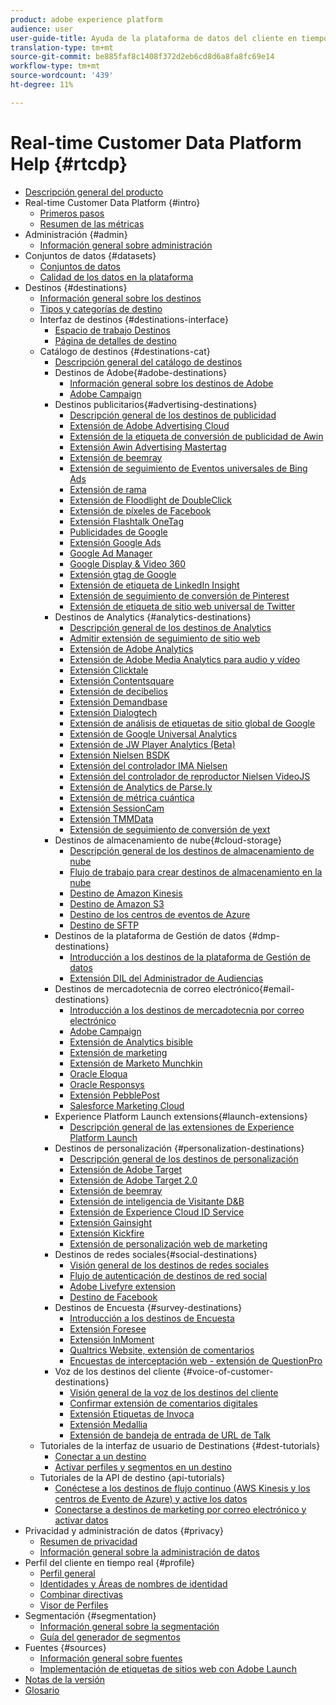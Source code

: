 ```yaml
---
product: adobe experience platform
audience: user
user-guide-title: Ayuda de la plataforma de datos del cliente en tiempo real
translation-type: tm+mt
source-git-commit: be885faf8c1408f372d2eb6cd8d6a8fa8fc69e14
workflow-type: tm+mt
source-wordcount: '439'
ht-degree: 11%

---
```



# Real-time Customer Data Platform Help {#rtcdp}

* [Descripción general del producto](overview.md)
* Real-time Customer Data Platform {#intro}
   * [Primeros pasos](get-started.md)
   * [Resumen de las métricas](home-page-dashboards.md)
* Administración {#admin}
   * [Información general sobre administración](administration/admin-overview.md)
* Conjuntos de datos {#datasets}
   * [Conjuntos de datos](datasets/dataset.md)
   * [Calidad de los datos en la plataforma](datasets/data-quality.md)
* Destinos {#destinations}
   * [Información general sobre los destinos](destinations/destinations-overview.md)
   * [Tipos y categorías de destino](/help/rtcdp/destinations/destination-types.md)
   * Interfaz de destinos {#destinations-interface}
      * [Espacio de trabajo Destinos](destinations/destinations-workspace.md)
      * [Página de detalles de destino](destinations/destination-details-page.md)
   * Catálogo de destinos {#destinations-cat}
      * [Descripción general del catálogo de destinos](destinations/destinations-catalog.md)
      * Destinos de Adobe{#adobe-destinations}
         * [Información general sobre los destinos de Adobe](destinations/adobe-destinations.md)
         * [Adobe Campaign](destinations/adobe-campaign-destination.md)
      * Destinos publicitarios{#advertising-destinations}
         * [Descripción general de los destinos de publicidad](destinations/advertising-destinations.md)
         * [Extensión de Adobe Advertising Cloud](/help/rtcdp/destinations/adobe-advertising-cloud-extension.md)
         * [Extensión de la etiqueta de conversión de publicidad de Awin](/help/rtcdp/destinations/awin-conversiontag-extension.md)
         * [Extensión Awin Advertising Mastertag](/help/rtcdp/destinations/awin-mastertag-extension.md)
         * [Extensión de beemray](/help/rtcdp/destinations/beemray-extension.md)
         * [Extensión de seguimiento de Eventos universales de Bing Ads](/help/rtcdp/destinations/bing-ads-extension.md)
         * [Extensión de rama](/help/rtcdp/destinations/branch-extension.md)
         * [Extensión de Floodlight de DoubleClick](/help/rtcdp/destinations/doubleclick-floodlight-extension.md)
         * [Extensión de píxeles de Facebook](/help/rtcdp/destinations/facebook-pixel-extension.md)
         * [Extensión Flashtalk OneTag](/help/rtcdp/destinations/flashtalking-extension.md)
         * [Publicidades de Google](/help/rtcdp/destinations/google-ads-destination.md)
         * [Extensión Google Ads](/help/rtcdp/destinations/google-ads-extension.md)
         * [Google Ad Manager](/help/rtcdp/destinations/google-ad-manager-destination.md)
         * [Google Display &amp; Video 360](/help/rtcdp/destinations/google-dv360-destination.md)
         * [Extensión gtag de Google](/help/rtcdp/destinations/gtag-advertising-extension.md)
         * [Extensión de etiqueta de LinkedIn Insight](/help/rtcdp/destinations/linkedin-extension.md)
         * [Extensión de seguimiento de conversión de Pinterest](destinations/pinterest-extension.md)
         * [Extensión de etiqueta de sitio web universal de Twitter](destinations/twitter-uwt-extension.md)
      * Destinos de Analytics {#analytics-destinations}
         * [Descripción general de los destinos de Analytics](destinations/analytics-destinations.md)
         * [Admitir extensión de seguimiento de sitio web](/help/rtcdp/destinations/adform-extension.md)
         * [Extensión de Adobe Analytics](/help/rtcdp/destinations/adobe-analytics-extension.md)
         * [Extensión de Adobe Media Analytics para audio y vídeo](/help/rtcdp/destinations/adobe-video-analytics-extension.md)
         * [Extensión Clicktale](/help/rtcdp/destinations/clicktale-extension.md)
         * [Extensión Contentsquare](/help/rtcdp/destinations/contentsquare-extension.md)
         * [Extensión de decibelios](/help/rtcdp/destinations/decibel-extension.md)
         * [Extensión Demandbase](/help/rtcdp/destinations/demandbase-extension.md)
         * [Extensión Dialogtech](/help/rtcdp/destinations/dialogtech-extension.md)
         * [Extensión de análisis de etiquetas de sitio global de Google](/help/rtcdp/destinations/gtag-analytics-extension.md)
         * [Extensión de Google Universal Analytics](/help/rtcdp/destinations/google-universal-analytics-extension.md)
         * [Extensión de JW Player Analytics (Beta)](/help/rtcdp/destinations/jw-player-analytics-extension.md)
         * [Extensión Nielsen BSDK](destinations/nielsen-bsdk-extension.md)
         * [Extensión del controlador IMA Nielsen](destinations/nielsen-ima-extension.md)
         * [Extensión del controlador de reproductor Nielsen VideoJS](destinations/nielsen-videojs-extension.md)
         * [Extensión de Analytics de Parse.ly](destinations/parsely-extension.md)
         * [Extensión de métrica cuántica](destinations/quantum-metric-extension.md)
         * [Extensión SessionCam](destinations/sessioncam-extension.md)
         * [Extensión TMMData](destinations/tmmdata-extension.md)
         * [Extensión de seguimiento de conversión de yext](destinations/yext-extension.md)
      * Destinos de almacenamiento de nube{#cloud-storage}
         * [Descripción general de los destinos de almacenamiento de nube](destinations/cloud-storage-destinations.md)
         * [Flujo de trabajo para crear destinos de almacenamiento en la nube](/help/rtcdp/destinations/cloud-storage-destinations-workflow.md)
         * [Destino de Amazon Kinesis](/help/rtcdp/destinations/amazon-kinesis-destination.md)
         * [Destino de Amazon S3](destinations/amazon-s3-destination.md)
         * [Destino de los centros de eventos de Azure](/help/rtcdp/destinations/azure-event-hubs-destination.md)
         * [Destino de SFTP](destinations/sftp-destination.md)
      * Destinos de la plataforma de Gestión de datos {#dmp-destinations}
         * [Introducción a los destinos de la plataforma de Gestión de datos](destinations/dmp-destinations.md)
         * [Extensión DIL del Administrador de Audiencias](/help/rtcdp/destinations/aam-dil-extension.md)
      * Destinos de mercadotecnia de correo electrónico{#email-destinations}
         * [Introducción a los destinos de mercadotecnia por correo electrónico](destinations/email-marketing-destinations.md)
         * [Adobe Campaign](destinations/adobe-campaign-destination.md)
         * [Extensión de Analytics bisible](/help/rtcdp/destinations/bizible-extension.md)
         * [Extensión de marketing](destinations/marketo-extension.md)
         * [Extensión de Marketo Munchkin](destinations/marketo-munchkin-extension.md)
         * [Oracle Eloqua](destinations/oracle-eloqua-destination.md)
         * [Oracle Responsys](destinations/oracle-responsys-destination.md)
         * [Extensión PebblePost](destinations/pebblepost-extension.md)
         * [Salesforce Marketing Cloud](destinations/salesforce-marketing-cloud-destination.md)
      * Experience Platform Launch extensions{#launch-extensions}
         * [Descripción general de las extensiones de Experience Platform Launch](/help/rtcdp/destinations/experience-platform-launch-extensions.md)
      * Destinos de personalización {#personalization-destinations}
         * [Descripción general de los destinos de personalización](/help/rtcdp/destinations/personalization-destinations.md)
         * [Extensión de Adobe Target](/help/rtcdp/destinations/adobe-target-extension.md)
         * [Extensión de Adobe Target 2.0](/help/rtcdp/destinations/adobe-target-v2-extension.md)
         * [Extensión de beemray](/help/rtcdp/destinations/beemray-extension.md)
         * [Extensión de inteligencia de Visitante D&amp;B](/help/rtcdp/destinations/dnb-extension.md)
         * [Extensión de Experience Cloud ID Service](/help/rtcdp/destinations/adobe-ecid-extension.md)
         * [Extensión Gainsight](/help/rtcdp/destinations/gainsight-extension.md)
         * [Extensión Kickfire](/help/rtcdp/destinations/kickfire-extension.md)
         * [Extensión de personalización web de marketing](destinations/marketo-web-personalization-extension.md)
      * Destinos de redes sociales{#social-destinations}
         * [Visión general de los destinos de redes sociales](/help/rtcdp/destinations/social-network-destinations.md)
         * [Flujo de autenticación de destinos de red social](/help/rtcdp/destinations/social-network-destinations-workflow.md)
         * [Adobe Livefyre extension](/help/rtcdp/destinations/adobe-livefyre-extension.md)
         * [Destino de Facebook](/help/rtcdp/destinations/facebook-destination.md)
      * Destinos de Encuesta {#survey-destinations}
         * [Introducción a los destinos de Encuesta](/help/rtcdp/destinations/survey-destinations.md)
         * [Extensión Foresee](/help/rtcdp/destinations/foresee-extension.md)
         * [Extensión InMoment](/help/rtcdp/destinations/inmoment-extension.md)
         * [Qualtrics Website, extensión de comentarios](destinations/qualtrics-extension.md)
         * [Encuestas de interceptación web - extensión de QuestionPro](/help/rtcdp/destinations/web-intercept-surveys-extension.md)
      * Voz de los destinos del cliente {#voice-of-customer-destinations}
         * [Visión general de la voz de los destinos del cliente](/help/rtcdp/destinations/voice-of-customer-destinations.md)
         * [Confirmar extensión de comentarios digitales](/help/rtcdp/destinations/confirmit-digital-feedback-extension.md)
         * [Extensión Etiquetas de Invoca](/help/rtcdp/destinations/invoca-extension.md)
         * [Extensión Medallia](destinations/medallia-extension.md)
         * [Extensión de bandeja de entrada de URL de Talk](destinations/talkurl-extension.md)
   * Tutoriales de la interfaz de usuario de Destinations {#dest-tutorials}
      * [Conectar a un destino](/help/rtcdp/destinations/connect-destination.md)
      * [Activar perfiles y segmentos en un destino](destinations/activate-destinations.md)
   * Tutoriales de la API de destino {api-tutorials}
      * [Conéctese a los destinos de flujo continuo (AWS Kinesis y los centros de Evento de Azure) y active los datos](/help/rtcdp/destinations/streaming-destinations-api-tutorial.md)
      * [Conectarse a destinos de marketing por correo electrónico y activar datos](/help/tutorials/destinations/email-marketing-api.md)
* Privacidad y administración de datos {#privacy}
   * [Resumen de privacidad](privacy/privacy-overview.md)
   * [Información general sobre la administración de datos](privacy/data-governance-overview.md)
* Perfil del cliente en tiempo real {#profile}
   * [Perfil general](profile/profile-overview.md)
   * [Identidades y Áreas de nombres de identidad](profile/identities-overview.md)
   * [Combinar directivas](profile/merge-policies.md)
   * [Visor de Perfiles](profile/profile-viewer.md)
* Segmentación {#segmentation}
   * [Información general sobre la segmentación](segmentation/segmentation-overview.md)
   * [Guía del generador de segmentos](segmentation/segment-builder-guide.md)
* Fuentes {#sources}
   * [Información general sobre fuentes](sources/sources-overview.md)
   * [Implementación de etiquetas de sitios web con Adobe Launch](sources/launch.md)
* [Notas de la versión](https://www.adobe.com/go/platform-release-notes-en)
* [Glosario](https://www.adobe.com/go/platform-glossary-en)
